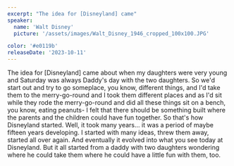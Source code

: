 ```yaml
---
excerpt: "The idea for [Disneyland] came"
speaker:
  name: 'Walt Disney'
  picture: '/assets/images/Walt_Disney_1946_cropped_100x100.JPG'

color: '#e0119b'
releaseDate: '2023-10-11'
---
```

The idea for [Disneyland] came about when my daughters were very young and Saturday was always Daddy's day with the two daughters. So we'd start out and try to go someplace, you know, different things, and I'd take them to the merry-go-round and I took them different places and as I'd sit while they rode the merry-go-round and did all these things sit on a bench, you know, eating peanuts- I felt that there should be something built where the parents and the children could have fun together. So that's how Disneyland started. Well, it took many years... it was a period of maybe fifteen years developing. I started with many ideas, threw them away, started all over again. And eventually it evolved into what you see today at Disneyland. But it all started from a daddy with two daughters wondering where he could take them where he could have a little fun with them, too.
